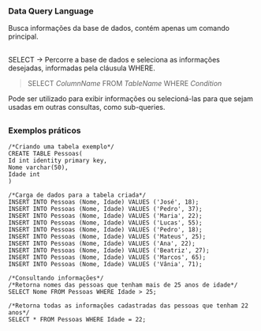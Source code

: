 ### Data Query Language
Busca informações da base de dados, contém apenas um comando principal.

##

SELECT -> Percorre a base de dados e seleciona as informações desejadas, informadas pela cláusula WHERE.
>SELECT *ColumnName* FROM *TableName* WHERE *Condition*

Pode ser utilizado para exibir informações ou selecioná-las para que sejam usadas em outras consultas, como sub-queries.

##
### Exemplos práticos

    /*Criando uma tabela exemplo*/
    CREATE TABLE Pessoas(
    Id int identity primary key,
    Nome varchar(50),
    Idade int
    )

    /*Carga de dados para a tabela criada*/
    INSERT INTO Pessoas (Nome, Idade) VALUES ('José', 18);
    INSERT INTO Pessoas (Nome, Idade) VALUES ('Pedro', 37);
    INSERT INTO Pessoas (Nome, Idade) VALUES ('Maria', 22);
    INSERT INTO Pessoas (Nome, Idade) VALUES ('Lucas', 55);
    INSERT INTO Pessoas (Nome, Idade) VALUES ('Pedro', 18);
    INSERT INTO Pessoas (Nome, Idade) VALUES ('Mateus', 25);
    INSERT INTO Pessoas (Nome, Idade) VALUES ('Ana', 22);
    INSERT INTO Pessoas (Nome, Idade) VALUES ('Beatriz', 27);
    INSERT INTO Pessoas (Nome, Idade) VALUES ('Marcos', 65);
    INSERT INTO Pessoas (Nome, Idade) VALUES ('Vânia', 71);

    /*Consultando informações*/
    /*Retorna nomes das pessoas que tenham mais de 25 anos de idade*/
    SELECT Nome FROM Pessoas WHERE Idade > 25;
    
    /*Retorna todas as informações cadastradas das pessoas que tenham 22 anos*/
    SELECT * FROM Pessoas WHERE Idade = 22;
    
